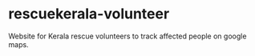 # rescuekerala-volunteer
Website for Kerala rescue volunteers to track affected people on google maps.

